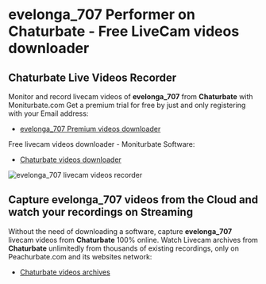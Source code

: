 # evelonga_707 Performer on Chaturbate - Free LiveCam videos downloader

## Chaturbate Live Videos Recorder

Monitor and record livecam videos of **evelonga_707** from **Chaturbate** with Moniturbate.com
Get a premium trial for free by just and only registering with your Email address:
* [evelonga_707 Premium videos downloader](https://moniturbate.com/request-demo-licence-key.html)

Free livecam videos downloader - Moniturbate Software:
* [Chaturbate videos downloader](https://moniturbate.com/moniturbate-download-software.html)

![evelonga_707 livecam videos recorder](https://peachurnet.com/templates/moniturbate-software.png)


## Capture evelonga_707 videos from the Cloud and watch your recordings on Streaming

Without the need of downloading a software, capture **evelonga_707** livecam videos from **Chaturbate** 100% online.
Watch Livecam archives from **Chaturbate** unlimitedly from thousands of existing recordings, only on Peachurbate.com and its websites network:
* [Chaturbate videos archives](https://peachurnet.com/)